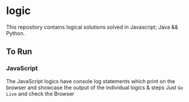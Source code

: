 # logic
This repository contains logical solutions solved in Javascript; Java &amp;&amp; Python.

## To Run 

### JavaScript
The JavaScript logics have console log statements which print on the browser and showcase the output of the individual logics & steps
Just `Go Live` and check the Browser